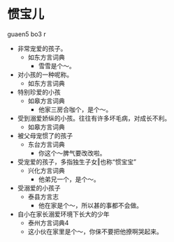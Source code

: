 # 惯宝儿
guaen5 bo3 r
+ 非常宠爱的孩子。
  * 如东方言词典
    - 雪雪是个～。
+ 对小孩的一种呢称。
  * 如东方言词典
+ 特别珍爱的小孩
  * 如皋方言词典
    - 他家三房合咖个，是个～。
+ 受到溺爱娇纵的小孩。往往有许多坏毛病，对成长不利。
  * 如皋方言词典
+ 被父母宠惯了的孩子
  * 东台方言词典
    - 你这个～脾气要改改啦。
+ 受宠爱的孩子，多指独生子女‖也称“惯宝宝”
  * 兴化方言词典
    - 他弟兄一个，是个～。
+ 受溺爱的小孩子
  * 泰县方言志
    - 他在家是个～，所以甚的事都不会做。
+ 自小在家长溺爱环境下长大的少年
  * 泰州方言词典4
  - 这小伙在家里是个～，你俫不要把他撩啊哭起来。
